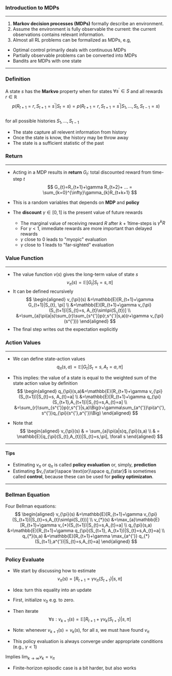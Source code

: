 ### Introduction to MDPs
---
1. **Markov decision processes (MDPs)** formally describe an environment.
2. Assume the environment is fully observable the current: the current observations contains relevant information.  
3. Almost all RL problems can be formalized as MDPs, e.g,
- Optimal control primarily deals with continuous MDPs
- Partially observable problems can be converted into MDPs
- Bandits are MDPs with one state

<!--more-->
---
### Definition
A state $s$ has the **Markvo** property when for states $\forall s^{'}\in S$ and all rewards $r \in \mathbb{R}$ 
$$
p(R_{t+1}=r,S_{t+1}=s^{'}|S_{t}=s)= 
p(R_{t+1}=r,S_{t+1}=s^{'}|S_{1},...,S_{t},S_{t-1}=s)
$$  
for all possible histories $S_{1},...,S_{t-1}$

- The state capture all relevent information from history
- Once the state is know, the history may be throw away
- The state is a sufficient statistic of the past


### Return 
---
+ Acting in a MDP results in **return** $G_{t}$: total discounted reward from time-step $t$  
    $$
    G_{t}=R_{t+1}+\gamma R_{t+2}+ ... = \sum_{k=0}^{\infty}\gamma_{k}R_{t+k+1}
    $$

+ This is a random variables that depends on **MDP** and **policy** 
+ The **discount** $\gamma\in[0,1]$ is the present value of future rewards
    + The marginal value of receiving reward $R$ after $k+1$time-steps is $\gamma^{k}R$
    + For $\gamma<1$, immediate rewards are more important than delayed rewards 
    + $\gamma$ close to 0 leads to "myopic" evaluation
    + $\gamma$ close to 1 leads to "far-sighted" evaluation

### Value Function
---
- The value function $v(s)$ gives the long-term value of state $s$   
    $$
    v_{\pi}(s)=\mathbb{E}[G_{t}|S_{t}=s,\pi]
    $$
- It can be defined recursively  
    $$
    \begin{aligned}
    v_{\pi}(s) &=\mathbb{E}[R_{t+1}+\gamma G_{t+1}|S_{t}, \pi] \\
    &=\mathbb{E}[R_{t+1}+\gamma v_{\pi}(S_{t+1})|S_{t}=s, A_{t}\sim\pi(S_{t})] \\
    &=\sum_{a}\pi(a|s)\sum_{r}\sum_{s^{'}}p(r,s^{'}|s,a)(r+\gamma v_{\pi}(s^{'}))
    \end{aligned}
    $$
- The final step writes out the expectation explicitly 

### Action Values
---
- We can define state-action values    
    $$
    q_{\pi}(s,a)=\mathbb{E}[G_{t}|S_{t}=s,A_{t}=a,\pi]
    $$
- This implies: the value of a state is equal to the weighted sum of the state action value by definition  
    $$
    \begin{aligned}
    q_{\pi}(s,a)&=\mathbb{E}[R_{t+1}+\gamma v_{\pi}(S_{t+1})|S_{t}=s, A_{t}=a] \\
    &=\mathbb{E}[R_{t+1}+\gamma q_{\pi}(S_{t+1},A_{t+1})|S_{t}=s,A_{t}=a] \\
    &=\sum_{r}\sum_{s^{'}}p(r,s^{'}|s,a)\Big(r+\gamma\sum_{a^{'}}\pi(a^{'},s^{'})q_{\pi}(s^{'},a^{'})\Big)
    \end{aligned}
    $$  

- Note that   
    $$
    \begin{aligned}
    v_{\pi}(s) & =  \sum_{a}\pi(a|s)q_{\pi}(s,a) \\ 
    & = \mathbb{E}[q_{\pi}(S_{t},A_{t})|S_{t}=s,\pi], \forall s
    \end{aligned}
    $$

---
#### Tips

- Estimating $v_{\pi}$ or $q_{\pi}$ is called **policy evaluation** or, simply, **prediction**
- Estimating $v_{\star}\space \text{or}\space q_{\star}$ is sometimes called **control**, because these can be used for **policy optimizaton**.

---
### Bellman Equation
Four Bellman equations:  
$$
\begin{aligned}
v_{\pi}(s) &=\mathbb{E}[R_{t+1}+\gamma v_{\pi}(S_{t+1})|S_{t}=s,A_{t}\sim\pi(S_{t})] \\
v_{*}(s) &=\max_{a}\mathbb{E}[R_{t+1}+\gamma v_{*}(S_{t+1})|S_{t}=s,A_{t}=a] \\
q_{\pi}(s,a) &=\mathbb{E}[R_{t+1}+\gamma q_{\pi}(S_{t+1}, A_{t+1})|S_{t}=s,A_{t}=a] \\
q_{*}(s,a) &=\mathbb{E}[R_{t+1}+\gamma \max_{a^{'}} q_{*}(S_{t+1},a^{'})|S_{t}=s,A_{t}=a]
\end{aligned}
$$
 
 ---
 ### Policy Evaluate
 
 - We start by discussing how to estimate  
    $$
    v_{\pi}(s)=\mathbb[R_{t+1}=\gamma v_{\pi}(S_{t+1})|s,\pi]
    $$
 - Idea: turn this equality into an update
 - First, initialize $v_{0}$ e.g. to zero.
 - Then iterate  
    $$
    \forall s: v_{k+1}(s)=\mathbb{E}[R_{t+1}+\gamma v_{k}(S_{t+1})|s,\pi]
    $$
- Note: whenever $v_{k+1}(s)=v_{k}(s)$, for all $s$, we must have found $v_{\pi}$

- This policy evaluation is always converge under appropriate conditions (e.g., $\gamma < 1$)

Implies $\lim_{k\rightarrow\infty}v_{k}=v_{\pi}$
- Finite-horizon episodic case is a bit harder, but also works





